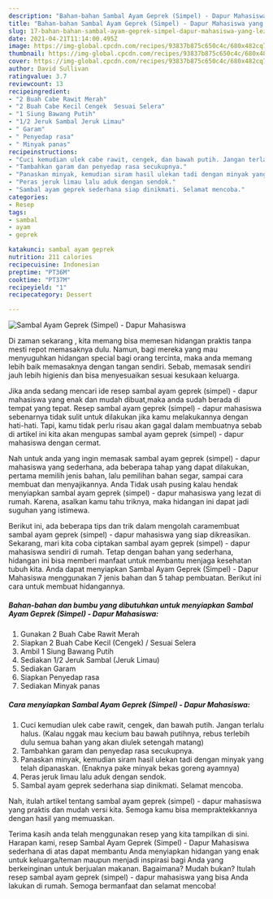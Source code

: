 ```yaml
---
description: "Bahan-bahan Sambal Ayam Geprek (Simpel) - Dapur Mahasiswa yang lezat Untuk Jualan"
title: "Bahan-bahan Sambal Ayam Geprek (Simpel) - Dapur Mahasiswa yang lezat Untuk Jualan"
slug: 17-bahan-bahan-sambal-ayam-geprek-simpel-dapur-mahasiswa-yang-lezat-untuk-jualan
date: 2021-04-21T11:14:00.495Z
image: https://img-global.cpcdn.com/recipes/93837b875c650c4c/680x482cq70/sambal-ayam-geprek-simpel-dapur-mahasiswa-foto-resep-utama.jpg
thumbnail: https://img-global.cpcdn.com/recipes/93837b875c650c4c/680x482cq70/sambal-ayam-geprek-simpel-dapur-mahasiswa-foto-resep-utama.jpg
cover: https://img-global.cpcdn.com/recipes/93837b875c650c4c/680x482cq70/sambal-ayam-geprek-simpel-dapur-mahasiswa-foto-resep-utama.jpg
author: David Sullivan
ratingvalue: 3.7
reviewcount: 13
recipeingredient:
- "2 Buah Cabe Rawit Merah"
- "2 Buah Cabe Kecil Cengek  Sesuai Selera"
- "1 Siung Bawang Putih"
- "1/2 Jeruk Sambal Jeruk Limau"
- " Garam"
- " Penyedap rasa"
- " Minyak panas"
recipeinstructions:
- "Cuci kemudian ulek cabe rawit, cengek, dan bawah putih. Jangan terlalu halus. (Kalau nggak mau kecium bau bawah putihnya, rebus terlebih dulu semua bahan yang akan diulek setengah matang)"
- "Tambahkan garam dan penyedap rasa secukupnya."
- "Panaskan minyak, kemudian siram hasil ulekan tadi dengan minyak yang telah dipanaskan. (Enaknya pake minyak bekas goreng ayamnya)"
- "Peras jeruk limau lalu aduk dengan sendok."
- "Sambal ayam geprek sederhana siap dinikmati. Selamat mencoba."
categories:
- Resep
tags:
- sambal
- ayam
- geprek

katakunci: sambal ayam geprek 
nutrition: 211 calories
recipecuisine: Indonesian
preptime: "PT36M"
cooktime: "PT37M"
recipeyield: "1"
recipecategory: Dessert

---
```



![Sambal Ayam Geprek (Simpel) - Dapur Mahasiswa](https://img-global.cpcdn.com/recipes/93837b875c650c4c/680x482cq70/sambal-ayam-geprek-simpel-dapur-mahasiswa-foto-resep-utama.jpg)

Di zaman  sekarang , kita memang bisa memesan hidangan praktis tanpa mesti repot memasaknya dulu. Namun, bagi mereka yang mau menyuguhkan hidangan special bagi orang tercinta, maka anda memang lebih baik memasaknya dengan tangan sendiri. Sebab, memasak sendiri jauh lebih higienis dan bisa menyesuaikan sesuai kesukaan keluarga.

Jika anda sedang mencari ide resep sambal ayam geprek (simpel) - dapur mahasiswa yang enak dan mudah dibuat,maka anda sudah berada di tempat yang tepat. Resep sambal ayam geprek (simpel) - dapur mahasiswa  sebenarnya tidak sulit untuk dilakukan jika kamu melakukannya dengan hati-hati. Tapi, kamu tidak perlu risau akan gagal dalam membuatnya 
sebab di artikel ini kita akan mengupas sambal ayam geprek (simpel) - dapur mahasiswa dengan cermat.  



Nah untuk anda yang ingin memasak sambal ayam geprek (simpel) - dapur mahasiswa yang sederhana, ada beberapa tahap yang dapat dilakukan, pertama memilih jenis bahan, lalu pemilihan bahan segar, sampai cara membuat dan menyajikannya. Anda Tidak usah pusing kalau hendak menyiapkan sambal ayam geprek (simpel) - dapur mahasiswa yang lezat di rumah. Karena, asalkan kamu  tahu triknya, maka hidangan ini dapat jadi suguhan yang istimewa.

Berikut ini, ada beberapa tips dan trik dalam mengolah caramembuat sambal ayam geprek (simpel) - dapur mahasiswa yang siap dikreasikan. Sekarang, mari kita coba ciptakan sambal ayam geprek (simpel) - dapur mahasiswa sendiri di rumah. Tetap dengan bahan yang sederhana, hidangan ini bisa memberi manfaat untuk membantu menjaga kesehatan tubuh kita. Anda dapat menyiapkan Sambal Ayam Geprek (Simpel) - Dapur Mahasiswa menggunakan 7 jenis bahan dan 5 tahap pembuatan. Berikut ini cara untuk membuat hidangannya.

<!--inarticleads1-->

##### Bahan-bahan dan bumbu yang dibutuhkan untuk menyiapkan Sambal Ayam Geprek (Simpel) - Dapur Mahasiswa:

1. Gunakan 2 Buah Cabe Rawit Merah
1. Siapkan 2 Buah Cabe Kecil (Cengek) / Sesuai Selera
1. Ambil 1 Siung Bawang Putih
1. Sediakan 1/2 Jeruk Sambal (Jeruk Limau)
1. Sediakan  Garam
1. Siapkan  Penyedap rasa
1. Sediakan  Minyak panas




<!--inarticleads2-->

##### Cara menyiapkan Sambal Ayam Geprek (Simpel) - Dapur Mahasiswa:

1. Cuci kemudian ulek cabe rawit, cengek, dan bawah putih. Jangan terlalu halus. (Kalau nggak mau kecium bau bawah putihnya, rebus terlebih dulu semua bahan yang akan diulek setengah matang)
1. Tambahkan garam dan penyedap rasa secukupnya.
1. Panaskan minyak, kemudian siram hasil ulekan tadi dengan minyak yang telah dipanaskan. (Enaknya pake minyak bekas goreng ayamnya)
1. Peras jeruk limau lalu aduk dengan sendok.
1. Sambal ayam geprek sederhana siap dinikmati. Selamat mencoba.




Nah, itulah artikel tentang  sambal ayam geprek (simpel) - dapur mahasiswa  yang praktis dan mudah versi kita. Semoga kamu bisa mempraktekkannya dengan hasil yang memuaskan. 

Terima kasih anda telah menggunakan resep yang kita tampilkan di sini. Harapan kami, resep  Sambal Ayam Geprek (Simpel) - Dapur Mahasiswa sederhana di atas dapat membantu Anda menyiapkan hidangan yang enak untuk keluarga/teman maupun menjadi inspirasi bagi Anda yang berkeinginan untuk berjualan makanan. Bagaimana? Mudah bukan? Itulah resep sambal ayam geprek (simpel) - dapur mahasiswa yang bisa Anda lakukan di rumah. Semoga bermanfaat dan selamat mencoba!

